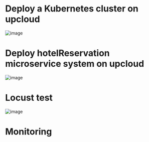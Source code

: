 # Deploy a Kubernetes cluster on upcloud

![image](https://github.com/user-attachments/assets/eaf6e270-5768-4465-8dc5-d3494c880a0d)

# Deploy hotelReservation microservice system on upcloud
![image](https://github.com/user-attachments/assets/9d5a6fd1-d194-4d4e-a36c-bbe67f11078c)

# Locust test
![image](https://github.com/user-attachments/assets/4f72f436-afa3-4966-9d97-1000aa34865c)

# Monitoring
